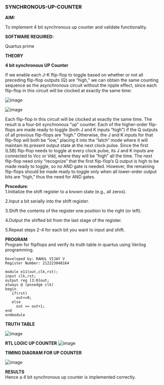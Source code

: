 ### SYNCHRONOUS-UP-COUNTER

**AIM:**

To implement 4 bit synchronous up counter and validate functionality.

**SOFTWARE REQUIRED:**

Quartus prime

**THEORY**

**4 bit synchronous UP Counter**

If we enable each J-K flip-flop to toggle based on whether or not all preceding flip-flop outputs (Q) are “high,” we can obtain the same counting sequence as the asynchronous circuit without the ripple effect, since each flip-flop in this circuit will be clocked at exactly the same time:

![image](https://github.com/naavaneetha/SYNCHRONOUS-UP-COUNTER/assets/154305477/d5db3fa0-e413-404c-b80e-b2f39d82e7e8)


![image](https://github.com/naavaneetha/SYNCHRONOUS-UP-COUNTER/assets/154305477/52cb61eb-d04b-442d-810c-31185a68410b)

Each flip-flop in this circuit will be clocked at exactly the same time.
The result is a four-bit synchronous “up” counter. Each of the higher-order flip-flops are made ready to toggle (both J and K inputs “high”) if the Q outputs of all previous flip-flops are “high.”
Otherwise, the J and K inputs for that flip-flop will both be “low,” placing it into the “latch” mode where it will maintain its present output state at the next clock pulse.
Since the first (LSB) flip-flop needs to toggle at every clock pulse, its J and K inputs are connected to Vcc or Vdd, where they will be “high” all the time.
The next flip-flop need only “recognize” that the first flip-flop’s Q output is high to be made ready to toggle, so no AND gate is needed.
However, the remaining flip-flops should be made ready to toggle only when all lower-order output bits are “high,” thus the need for AND gates.

**Procedure**:<BR>
1.Initialize the shift register to a known state (e.g., all zeros).

2.Input a bit serially into the shift register.

3.Shift the contents of the register one position to the right (or left).

4.Output the shifted bit from the last stage of the register.

5.Repeat steps 2-4 for each bit you want to input and shift.

**PROGRAM**<BR>
Program for flipflops and verify its truth table in quartus using Verilog programming. 
```
Developed by: RAHUL VIJAY V
Register Number: 212223040164
```
```
module e11(out,clk,rst);
input clk,rst;
output reg [3:0]out;
always @ (posedge clk)
begin
   if(rst)
     out<=0;
   else 
     out <= out+1;
end
endmodule
```
**TRUTH TABLE**

![image](https://github.com/user-attachments/assets/e5b7197d-be7d-49a8-8b2a-65949d1cd48b)


**RTL LOGIC UP COUNTER**
![image](https://github.com/user-attachments/assets/3b8f2656-7212-4a24-8751-c1392477c0bd)


**TIMING DIAGRAM FOR UP COUNTER**

![image](https://github.com/user-attachments/assets/f6f56fa9-7c41-4da6-8028-44d60cf0b6aa)


**RESULTS**<BR>
Hence a 4 bit synchronous up counter is implemented correctly.
